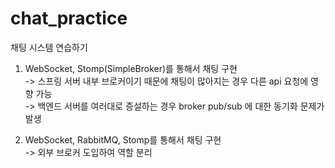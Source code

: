 # chat_practice
채팅 시스템 연습하기

1. WebSocket, Stomp(SimpleBroker)를 통해서 채팅 구현  
   -> 스프링 서버 내부 브로커이기 때문에 채팅이 많아지는 경우 다른 api 요청에 영향 가능  
   -> 백엔드 서버를 여러대로 증설하는 경우 broker pub/sub 에 대한 동기화 문제가 발생

2. WebSocket, RabbitMQ, Stomp를 통해서 채팅 구현  
   -> 외부 브로커 도입하여 역할 분리
